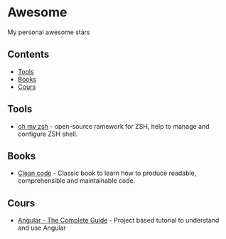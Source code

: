 # Awesome
My personal awesome stars

## Contents
- [Tools](#Tools)
- [Books](#Books)
- [Cours](#Cours)

## Tools
- [oh my zsh](https://github.com/ohmyzsh/ohmyzsh#readme) - open-source ramework for ZSH, help to manage and configure ZSH shell.

## Books
- [Clean code](https://www.goodreads.com/book/show/3735293-clean-code) - Classic book to learn how to produce readable, comprehensible and maintainable code.

## Cours
- [Angular - The Complete Guide](https://www.udemy.com/course/the-complete-guide-to-angular-2) - Project based tutorial to understand and use Angular
